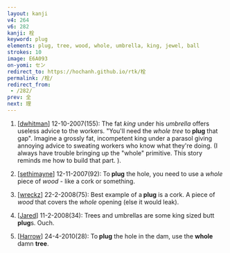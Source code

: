 ```yaml
---
layout: kanji
v4: 264
v6: 282
kanji: 栓
keyword: plug
elements: plug, tree, wood, whole, umbrella, king, jewel, ball
strokes: 10
image: E6A093
on-yomi: セン
redirect_to: https://hochanh.github.io/rtk/栓
permalink: /栓/
redirect_from:
 - /282/
prev: 全
next: 理
---
```


1) [<a href="http://kanji.koohii.com/profile/dwhitman">dwhitman</a>] 12-10-2007(155): The fat <em>king</em> under his <em>umbrella</em> offers useless advice to the workers. &quot;You&#039;ll need the <em>whole</em> <em>tree</em> to<strong> plug</strong> that gap&quot;. Imagine a grossly fat, incompetent king under a parasol giving annoying advice to sweating workers who know what they&#039;re doing. (I always have trouble bringing up the &quot;whole&quot; primitive. This story reminds me how to build that part. ).

2) [<a href="http://kanji.koohii.com/profile/sethimayne">sethimayne</a>] 12-11-2007(92): To<strong> plug</strong> the hole, you need to use a <em>whole</em> piece of <em>wood</em> - like a cork or something.

3) [<a href="http://kanji.koohii.com/profile/wreckz">wreckz</a>] 22-2-2008(75): Best example of a<strong> plug</strong> is a cork. A piece of <em>wood</em> that covers the <em>whole</em> opening (else it would leak).

4) [<a href="http://kanji.koohii.com/profile/Jared">Jared</a>] 11-2-2008(34): Trees and umbrellas are some king sized butt<strong> plug</strong>s. Ouch.

5) [<a href="http://kanji.koohii.com/profile/Harrow">Harrow</a>] 24-4-2010(28): To<strong> plug</strong> the hole in the dam, use the <strong>whole</strong> damn <strong>tree</strong>.

